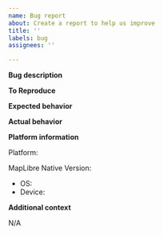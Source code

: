 ```yaml
---
name: Bug report
about: Create a report to help us improve
title: ''
labels: bug
assignees: ''

---
```


**Bug description**

<!-- A clear and concise description of what the bug is. -->
<!-- You may want to include screenshots or videos for clarity. -->



**To Reproduce**

<!-- Steps to reproduce the behavior. -->
<!-- Someone else needs to be able to follow these steps without additional context. -->
<!-- If your issue relates to a particular style, providing a minimal style JSON that reproduces the problem is helpful. -->



**Expected behavior**

<!-- A clear and concise description of what you expected to happen. -->



**Actual behavior**

<!-- A clear and concise description of what actually happens. -->



**Platform information**

<!-- e.g. Android, iOS, Qt, Node.js, Linux, Windows, Core-->

Platform:

<!-- Can also be a commit hash. -->

MapLibre Native Version:

<!-- When Android or iOS, please also fill these out. Include the OS version. -->

 - OS:
 - Device:

**Additional context**

<!-- When applicable, additional context that is helpful. -->

N/A